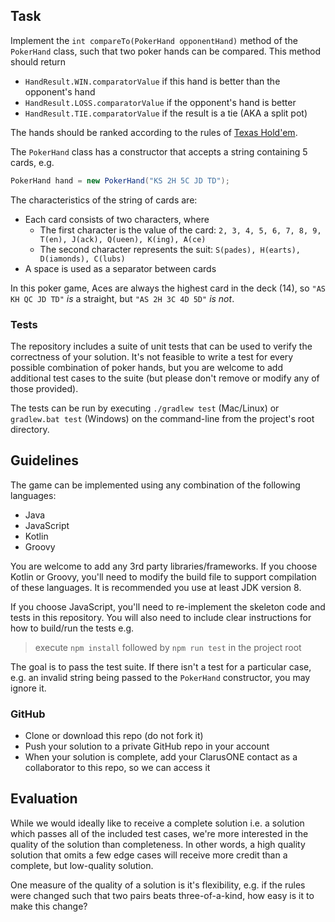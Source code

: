 ## Task
Implement the `int compareTo(PokerHand opponentHand)` method of the `PokerHand` class, such that two poker hands
can be compared. This method should return

- `HandResult.WIN.comparatorValue` if this hand is better than the opponent's hand 
- `HandResult.LOSS.comparatorValue` if the opponent's hand is better 
- `HandResult.TIE.comparatorValue` if the result is a tie (AKA a split pot) 

The hands should be ranked according to the rules of [Texas Hold'em](https://en.wikipedia.org/wiki/Texas_hold_%27em).

The `PokerHand` class has a constructor that accepts a string containing 5 cards, e.g.

```java
PokerHand hand = new PokerHand("KS 2H 5C JD TD");
```

The characteristics of the string of cards are:

- Each card consists of two characters, where
  - The first character is the value of the card: `2, 3, 4, 5, 6, 7, 8, 9, T(en), J(ack), Q(ueen), K(ing), A(ce)`
  - The second character represents the suit: `S(pades), H(earts), D(iamonds), C(lubs)`
- A space is used as a separator between cards

In this poker game, Aces are always the highest card in the deck (14), so `"AS KH QC JD TD"` _is_ a straight, but 
`"AS 2H 3C 4D 5D"` _is not_.

### Tests
The repository includes a suite of unit tests that can be used to verify the correctness of your solution. It's 
not feasible to write a test for every possible combination of poker hands, but you are welcome to add additional test
cases to the suite (but please don't remove or modify any of those provided). 

The tests can be run by executing `./gradlew test` (Mac/Linux) or `gradlew.bat test` (Windows) on the command-line 
from the project's root directory.

## Guidelines
The game can be implemented using any combination of the following languages: 
- Java 
- JavaScript
- Kotlin
- Groovy 

You are welcome to add any 3rd party libraries/frameworks. If you choose Kotlin or Groovy, you'll need to modify the 
build file to support compilation of these languages. It is recommended you use at least JDK version 8.

If you choose JavaScript, you'll need to re-implement the skeleton code and tests in this repository. You will 
also need to include clear instructions for how to build/run the tests e.g. 
> execute `npm install` followed by `npm run test` in the project root

The goal is to pass the test suite. If there isn't a test for a particular case, e.g. an invalid string being passed to the `PokerHand` constructor, you may ignore it.

### GitHub
- Clone or download this repo (do not fork it)
- Push your solution to a private GitHub repo in your account
- When your solution is complete, add your ClarusONE contact as a collaborator to this repo, so we can access it

## Evaluation
While we would ideally like to receive a complete solution i.e. a solution which passes all of the included test cases, 
we're more interested in the quality of the solution than completeness. In other words, a high quality solution that 
omits a few edge cases will receive more credit than a complete, but low-quality solution.

One measure of the quality of a solution is it's flexibility, e.g. if the rules were changed such that two pairs beats three-of-a-kind, how easy is it to make this change?
